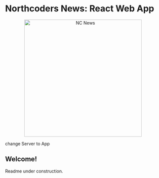 # Northcoders News: React Web App #

<p align="center">
  <img title="NC News" width="380" alt="NC News" src="https://github.com/husainbismil/ncnews-server/blob/main/logo.png?raw=true">
</p>

<p>change Server to App</p>

## Welcome!

Readme under construction.
